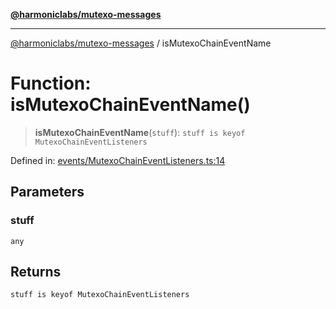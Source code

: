 [**@harmoniclabs/mutexo-messages**](../README.md)

***

[@harmoniclabs/mutexo-messages](../README.md) / isMutexoChainEventName

# Function: isMutexoChainEventName()

> **isMutexoChainEventName**(`stuff`): `stuff is keyof MutexoChainEventListeners`

Defined in: [events/MutexoChainEventListeners.ts:14](https://github.com/HarmonicLabs/mutexo-messages/blob/aefac8841dc1fa8aebb577df666016362446522d/src/events/MutexoChainEventListeners.ts#L14)

## Parameters

### stuff

`any`

## Returns

`stuff is keyof MutexoChainEventListeners`
